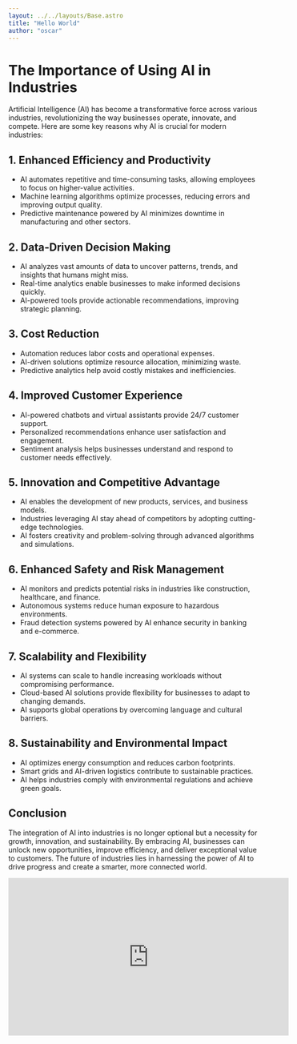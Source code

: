 ```yaml
---
layout: ../../layouts/Base.astro
title: "Hello World"
author: "oscar"
---
```


# The Importance of Using AI in Industries

Artificial Intelligence (AI) has become a transformative force across various industries, revolutionizing the way businesses operate, innovate, and compete. Here are some key reasons why AI is crucial for modern industries:

## 1. **Enhanced Efficiency and Productivity**
   - AI automates repetitive and time-consuming tasks, allowing employees to focus on higher-value activities.
   - Machine learning algorithms optimize processes, reducing errors and improving output quality.
   - Predictive maintenance powered by AI minimizes downtime in manufacturing and other sectors.

## 2. **Data-Driven Decision Making**
   - AI analyzes vast amounts of data to uncover patterns, trends, and insights that humans might miss.
   - Real-time analytics enable businesses to make informed decisions quickly.
   - AI-powered tools provide actionable recommendations, improving strategic planning.

## 3. **Cost Reduction**
   - Automation reduces labor costs and operational expenses.
   - AI-driven solutions optimize resource allocation, minimizing waste.
   - Predictive analytics help avoid costly mistakes and inefficiencies.

## 4. **Improved Customer Experience**
   - AI-powered chatbots and virtual assistants provide 24/7 customer support.
   - Personalized recommendations enhance user satisfaction and engagement.
   - Sentiment analysis helps businesses understand and respond to customer needs effectively.

## 5. **Innovation and Competitive Advantage**
   - AI enables the development of new products, services, and business models.
   - Industries leveraging AI stay ahead of competitors by adopting cutting-edge technologies.
   - AI fosters creativity and problem-solving through advanced algorithms and simulations.

## 6. **Enhanced Safety and Risk Management**
   - AI monitors and predicts potential risks in industries like construction, healthcare, and finance.
   - Autonomous systems reduce human exposure to hazardous environments.
   - Fraud detection systems powered by AI enhance security in banking and e-commerce.

## 7. **Scalability and Flexibility**
   - AI systems can scale to handle increasing workloads without compromising performance.
   - Cloud-based AI solutions provide flexibility for businesses to adapt to changing demands.
   - AI supports global operations by overcoming language and cultural barriers.

## 8. **Sustainability and Environmental Impact**
   - AI optimizes energy consumption and reduces carbon footprints.
   - Smart grids and AI-driven logistics contribute to sustainable practices.
   - AI helps industries comply with environmental regulations and achieve green goals.

## Conclusion
The integration of AI into industries is no longer optional but a necessity for growth, innovation, and sustainability. By embracing AI, businesses can unlock new opportunities, improve efficiency, and deliver exceptional value to customers. The future of industries lies in harnessing the power of AI to drive progress and create a smarter, more connected world.

<iframe width="560" height="315" src="https://www.youtube.com/embed/P9L6xGnU0ic?si=tH73n32xRWsg4w5P" title="YouTube video player" frameborder="0" allow="accelerometer; autoplay; clipboard-write; encrypted-media; gyroscope; picture-in-picture; web-share" referrerpolicy="strict-origin-when-cross-origin" allowfullscreen></iframe>